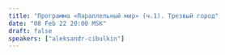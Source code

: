 ```yaml
---
title: "Программа «Параллельный мир» (ч.1). Трезвый город"
date: "08 Feb 22 20:00 MSK"
draft: false
speakers: ["aleksandr-cibulkin"]
---
```

